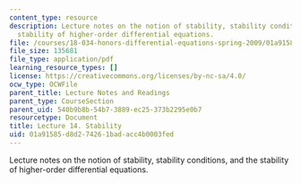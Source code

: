 ```yaml
---
content_type: resource
description: Lecture notes on the notion of stability, stability conditions, and the
  stability of higher-order differential equations.
file: /courses/18-034-honors-differential-equations-spring-2009/01a91585d8d274261badacc4b0003fed_MIT18_034s09_lec14.pdf
file_size: 135681
file_type: application/pdf
learning_resource_types: []
license: https://creativecommons.org/licenses/by-nc-sa/4.0/
ocw_type: OCWFile
parent_title: Lecture Notes and Readings
parent_type: CourseSection
parent_uid: 540b9b8b-54b7-3889-ec25-373b2295e0b7
resourcetype: Document
title: Lecture 14. Stability
uid: 01a91585-d8d2-7426-1bad-acc4b0003fed
---
```

Lecture notes on the notion of stability, stability conditions, and the stability of higher-order differential equations.
